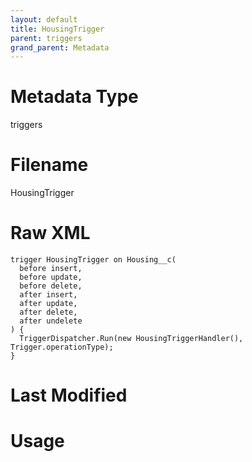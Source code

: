 ```yaml
---
layout: default
title: HousingTrigger
parent: triggers
grand_parent: Metadata
---
```

# Metadata Type
triggers


# Filename 
HousingTrigger


# Raw XML
```
trigger HousingTrigger on Housing__c(
  before insert,
  before update,
  before delete,
  after insert,
  after update,
  after delete,
  after undelete
) {
  TriggerDispatcher.Run(new HousingTriggerHandler(), Trigger.operationType);
}
```


# Last Modified


# Usage
